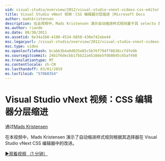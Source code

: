 ```yaml
---
uid: visual-studio/overview/2012/visual-studio-vnext-videos-css-editor-hierarchical-indentation
title: Visual Studio vNext 视频：CSS 编辑器分层缩进 |Microsoft Docs
author: madskristensen
description: 在此视频中，Mads Kristensen 演示自动缩进样式规则基于其 selecto 在 Visual Studio vNext CSS 编辑器中的改进...
ms.author: riande
ms.date: 08/30/2011
ms.assetid: 6e34a1b0-4108-4524-b858-430e742abe44
msc.legacyurl: /visual-studio/overview/2012/visual-studio-vnext-videos-css-editor-hierarchical-indentation
msc.type: video
ms.openlocfilehash: bcabb3b4a0d035e85c5b76f794f78838ccfdfe9b
ms.sourcegitcommit: 24b1f6decbb17bb22a45166e5fdb0845c65af498
ms.translationtype: MT
ms.contentlocale: zh-CN
ms.lasthandoff: 03/01/2019
ms.locfileid: "57060354"
---
```

<a name="visual-studio-vnext-videos-css-editor-hierarchical-indentation"></a>Visual Studio vNext 视频：CSS 编辑器分层缩进
====================
通过[Mads Kristensen](https://github.com/madskristensen)

在本视频中，Mads Kristensen 演示了自动缩进样式规则根据其选择器在 Visual Studio vNext CSS 编辑器中的改进。

[&#9654;观看视频 （1 分钟）](https://channel9.msdn.com/Blogs/ASP-NET-Site-Videos/visual-studio-vnext-videos-css-editor-hierarchical-indentation)

